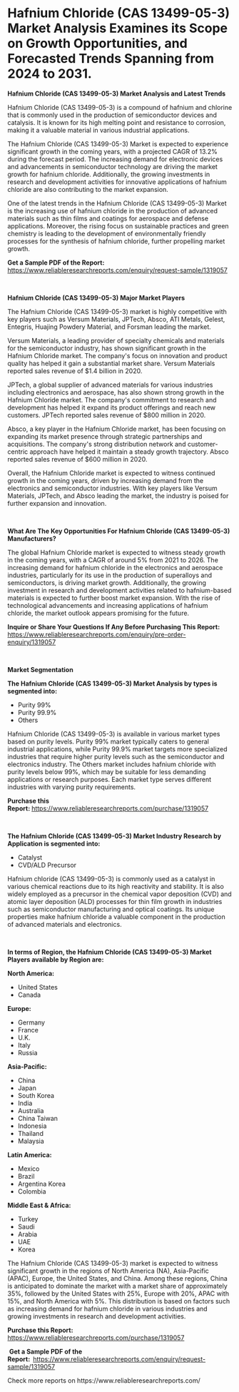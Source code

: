 <p><h1>Hafnium Chloride (CAS 13499-05-3) Market Analysis Examines its Scope on Growth Opportunities, and Forecasted Trends Spanning from 2024 to 2031.</h1></p><p><strong>Hafnium Chloride (CAS 13499-05-3) Market Analysis and Latest Trends</strong></p>
<p><p>Hafnium Chloride (CAS 13499-05-3) is a compound of hafnium and chlorine that is commonly used in the production of semiconductor devices and catalysis. It is known for its high melting point and resistance to corrosion, making it a valuable material in various industrial applications.</p><p>The Hafnium Chloride (CAS 13499-05-3) Market is expected to experience significant growth in the coming years, with a projected CAGR of 13.2% during the forecast period. The increasing demand for electronic devices and advancements in semiconductor technology are driving the market growth for hafnium chloride. Additionally, the growing investments in research and development activities for innovative applications of hafnium chloride are also contributing to the market expansion.</p><p>One of the latest trends in the Hafnium Chloride (CAS 13499-05-3) Market is the increasing use of hafnium chloride in the production of advanced materials such as thin films and coatings for aerospace and defense applications. Moreover, the rising focus on sustainable practices and green chemistry is leading to the development of environmentally friendly processes for the synthesis of hafnium chloride, further propelling market growth.</p></p>
<p><strong>Get a Sample PDF of the Report:&nbsp;</strong> <a href="https://www.reliableresearchreports.com/enquiry/request-sample/1319057">https://www.reliableresearchreports.com/enquiry/request-sample/1319057</a></p>
<p>&nbsp;</p>
<p><strong>Hafnium Chloride (CAS 13499-05-3) Major Market Players</strong></p>
<p><p>The Hafnium Chloride (CAS 13499-05-3) market is highly competitive with key players such as Versum Materials, JPTech, Absco, ATI Metals, Gelest, Entegris, Huajing Powdery Material, and Forsman leading the market.</p><p>Versum Materials, a leading provider of specialty chemicals and materials for the semiconductor industry, has shown significant growth in the Hafnium Chloride market. The company's focus on innovation and product quality has helped it gain a substantial market share. Versum Materials reported sales revenue of $1.4 billion in 2020.</p><p>JPTech, a global supplier of advanced materials for various industries including electronics and aerospace, has also shown strong growth in the Hafnium Chloride market. The company's commitment to research and development has helped it expand its product offerings and reach new customers. JPTech reported sales revenue of $800 million in 2020.</p><p>Absco, a key player in the Hafnium Chloride market, has been focusing on expanding its market presence through strategic partnerships and acquisitions. The company's strong distribution network and customer-centric approach have helped it maintain a steady growth trajectory. Absco reported sales revenue of $600 million in 2020.</p><p>Overall, the Hafnium Chloride market is expected to witness continued growth in the coming years, driven by increasing demand from the electronics and semiconductor industries. With key players like Versum Materials, JPTech, and Absco leading the market, the industry is poised for further expansion and innovation.</p></p>
<p>&nbsp;</p>
<p><strong>What Are The Key Opportunities For Hafnium Chloride (CAS 13499-05-3) Manufacturers?</strong></p>
<p><p>The global Hafnium Chloride market is expected to witness steady growth in the coming years, with a CAGR of around 5% from 2021 to 2026. The increasing demand for hafnium chloride in the electronics and aerospace industries, particularly for its use in the production of superalloys and semiconductors, is driving market growth. Additionally, the growing investment in research and development activities related to hafnium-based materials is expected to further boost market expansion. With the rise of technological advancements and increasing applications of hafnium chloride, the market outlook appears promising for the future.</p></p>
<p><strong>Inquire or Share Your Questions If Any Before Purchasing This Report:</strong> <a href="https://www.reliableresearchreports.com/enquiry/pre-order-enquiry/1319057">https://www.reliableresearchreports.com/enquiry/pre-order-enquiry/1319057</a></p>
<p>&nbsp;</p>
<p><strong>Market Segmentation</strong></p>
<p><strong>The Hafnium Chloride (CAS 13499-05-3) Market Analysis by types is segmented into:</strong></p>
<p><ul><li>Purity 99%</li><li>Purity 99.9%</li><li>Others</li></ul></p>
<p><p>Hafnium Chloride (CAS 13499-05-3) is available in various market types based on purity levels. Purity 99% market typically caters to general industrial applications, while Purity 99.9% market targets more specialized industries that require higher purity levels such as the semiconductor and electronics industry. The Others market includes hafnium chloride with purity levels below 99%, which may be suitable for less demanding applications or research purposes. Each market type serves different industries with varying purity requirements.</p></p>
<p><strong>Purchase this Report:&nbsp;</strong><a href="https://www.reliableresearchreports.com/purchase/1319057">https://www.reliableresearchreports.com/purchase/1319057</a></p>
<p>&nbsp;</p>
<p><strong>The Hafnium Chloride (CAS 13499-05-3) Market Industry Research by Application is segmented into:</strong></p>
<p><ul><li>Catalyst</li><li>CVD/ALD Precursor</li></ul></p>
<p><p>Hafnium chloride (CAS 13499-05-3) is commonly used as a catalyst in various chemical reactions due to its high reactivity and stability. It is also widely employed as a precursor in the chemical vapor deposition (CVD) and atomic layer deposition (ALD) processes for thin film growth in industries such as semiconductor manufacturing and optical coatings. Its unique properties make hafnium chloride a valuable component in the production of advanced materials and electronics.</p></p>
<p>&nbsp;</p>
<p><strong>In terms of Region, the Hafnium Chloride (CAS 13499-05-3) Market Players available by Region are:</strong></p>
<p>
    <p> <strong> North America: </strong>
        <ul>
            <li>United States</li>
            <li>Canada</li>
        </ul>
        </p> 
    <p> <strong> Europe: </strong>
        <ul>
            <li>Germany</li>
            <li>France</li>
            <li>U.K.</li>
            <li>Italy</li>
            <li>Russia</li>
        </ul>
        </p> 
    <p> <strong> Asia-Pacific: </strong>
        <ul>
            <li>China</li>
            <li>Japan</li>
            <li>South Korea</li>
            <li>India</li>
            <li>Australia</li>
            <li>China Taiwan</li>
            <li>Indonesia</li>
            <li>Thailand</li>
            <li>Malaysia</li>
        </ul>
        </p> 
    <p> <strong> Latin America: </strong>
        <ul>
            <li>Mexico</li>
            <li>Brazil</li>
            <li>Argentina Korea</li>
            <li>Colombia</li>
        </ul>
        </p> 
    <p> <strong> Middle East & Africa: </strong>
        <ul>
            <li>Turkey</li>
            <li>Saudi</li>
            <li>Arabia</li>
            <li>UAE</li>
            <li>Korea</li>
        </ul>
    </p>
    </p>
<p><p>The Hafnium Chloride (CAS 13499-05-3) market is expected to witness significant growth in the regions of North America (NA), Asia-Pacific (APAC), Europe, the United States, and China. Among these regions, China is anticipated to dominate the market with a market share of approximately 35%, followed by the United States with 25%, Europe with 20%, APAC with 15%, and North America with 5%. This distribution is based on factors such as increasing demand for hafnium chloride in various industries and growing investments in research and development activities.</p></p>
<p><strong>Purchase this Report: </strong><a href="https://www.reliableresearchreports.com/purchase/1319057">https://www.reliableresearchreports.com/purchase/1319057</a></p>
<p>&nbsp;<strong>Get a Sample PDF of the Report:&nbsp;&nbsp;</strong><a href="https://www.reliableresearchreports.com/enquiry/request-sample/1319057">https://www.reliableresearchreports.com/enquiry/request-sample/1319057</a></p>
<p><strong></strong></p>
<p>Check more reports on https://www.reliableresearchreports.com/</p>